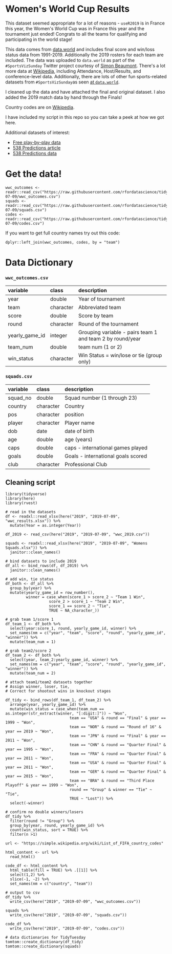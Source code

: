 # Women's World Cup Results

This dataset seemed appropriate for a lot of reasons - `useR2019` is in France this year, the Women's World Cup was in France this year and the tournament just ended! Congrats to all the teams for qualifying and participating in the world stage!

This data comes from [data.world](https://data.world/sportsvizsunday/womens-world-cup-data) and includes final score and win/loss status data from 1991-2019. Additionally the 2019 rosters for each team are included. The data was uploaded to `data.world` as part of the `#SportsVizSunday` Twitter project courtesy of [Simon Beaumont](https://twitter.com/SimonBeaumont04?lang=en). There's a lot more data at [Wikipedia](https://en.wikipedia.org/wiki/FIFA_Women%27s_World_Cup), including Attendance, Host/Results, and conference-level data. Additionally, there are lots of other fun sports-related datasets from `#SportsVizSunday`as seen [at `data.world`](https://data.world/sportsvizsunday).

I cleaned up the data and have attached the final and original dataset. I also added the 2019 match data by hand through the Finals!

Country codes are on [Wikipedia](https://simple.wikipedia.org/wiki/List_of_FIFA_country_codes).

I have included my script in this repo so you can take a peek at how we got here.

Additional datasets of interest:
- [Free play-by-play data](https://github.com/statsbomb/StatsBombR)
- [538 Predictions article](https://fivethirtyeight.com/features/how-our-2019-womens-world-cup-predictions-work/)
- [538 Predictions data](https://github.com/fivethirtyeight/data/tree/master/womens-world-cup-2019)

# Get the data!

```
wwc_outcomes <- readr::read_csv("https://raw.githubusercontent.com/rfordatascience/tidytuesday/master/data/2019/2019-07-09/wwc_outcomes.csv")
squads <- readr::read_csv("https://raw.githubusercontent.com/rfordatascience/tidytuesday/master/data/2019/2019-07-09/squads.csv")
codes <- readr::read_csv("https://raw.githubusercontent.com/rfordatascience/tidytuesday/master/data/2019/2019-07-09/codes.csv")
```

If you want to get full country names try out this code:
```
dplyr::left_join(wwc_outcomes, codes, by = "team")
```

# Data Dictionary

### `wwc_outcomes.csv`

|variable       |class     |description |
|:---|:---|:-----------|
|year           |double    | Year of tournament |
|team           |character | Abbreviated team |
|score          |double    | Score by team |
|round          |character | Round of the tournament |
|yearly_game_id |integer   | Grouping variable - pairs team 1 and team 2 by round/year |
|team_num       |double    | team num (1 or 2) |
|win_status     |character | Win Status = win/lose or tie (group only)|

### `squads.csv`

|variable |class     |description |
|:---|:---|:-----------|
|squad_no |double    | Squad number (1 through 23) |
|country  |character | Country |
|pos      |character | position |
|player   |character | Player name |
|dob      |date    |date of birth|
|age      |double    |age (years) |
|caps     |double    | caps - international games played |
|goals    |double    | Goals - international goals scored |
|club     |character | Professional Club |



## Cleaning script

```{r}
library(tidyverse)
library(here)
library(rvest)

# read in the datasets
df <- readxl::read_xlsx(here("2019", "2019-07-09", "wwc_results.xlsx")) %>% 
  mutate(Year = as.integer(Year))

df_2019 <- read_csv(here("2019", "2019-07-09", "wwc_2019.csv"))

squads <- readxl::read_xlsx(here("2019", "2019-07-09", "Womens Squads.xlsx")) %>% 
  janitor::clean_names()

# bind datasets to include 2019
df_all <- bind_rows(df, df_2019) %>% 
  janitor::clean_names()

# add win, tie status
df_both <- df_all %>% 
  group_by(year) %>% 
  mutate(yearly_game_id = row_number(),
         winner = case_when(score_1 > score_2 ~ "Team 1 Win",
                   score_2 > score_1 ~ "Team 2 Win",
                   score_1 == score_2 ~ "Tie",
                   TRUE ~ NA_character_)) 

# grab team 1/score 1
df_team_1 <- df_both %>% 
  select(year:score_1, round, yearly_game_id, winner) %>% 
  set_names(nm = c("year", "team", "score", "round", "yearly_game_id", "winner")) %>% 
  mutate(team_num = 1)

# grab team2/score 2
df_team_2 <- df_both %>% 
  select(year, team_2:yearly_game_id, winner) %>% 
  set_names(nm = c("year", "team", "score", "round", "yearly_game_id", "winner")) %>% 
  mutate(team_num = 2)

# attach team1/team2 datasets together
# Assign winner, loser, tie,
# Correct for shootout wins in knockout stages

df_tidy <- bind_rows(df_team_1, df_team_2) %>% 
  arrange(year, yearly_game_id) %>% 
  mutate(win_status = case_when(team_num == as.integer(str_extract(winner, "[:digit:]")) ~ "Won",
                            team == "USA" & round == "Final" & year == 1999 ~ "Won",
                            team == "NOR" & round == "Round of 16" & year == 2019 ~ "Won",
                            team == "JPN" & round == "Final" & year == 2011 ~ "Won",
                            team == "CHN" & round == "Quarter Final" & year == 1995 ~ "Won",
                            team == "FRA" & round == "Quarter Final" & year == 2011 ~ "Won",
                            team == "USA" & round == "Quarter Final" & year == 2011 ~ "Won",
                            team == "GER" & round == "Quarter Final" & year == 2015 ~ "Won",
                            team == "BRA" & round == "Third Place Playoff" & year == 1999 ~ "Won",
                            round == "Group" & winner == "Tie" ~ "Tie",
                            TRUE ~ "Lost")) %>% 
  select(-winner)

# confirm no double winners/losers
df_tidy %>% 
  filter(round != "Group") %>% 
  group_by(year, round, yearly_game_id) %>% 
  count(win_status, sort = TRUE) %>% 
  filter(n >1)

url <- "https://simple.wikipedia.org/wiki/List_of_FIFA_country_codes"

html_content <- url %>% 
  read_html()

code_df <- html_content %>% 
  html_table(fill = TRUE) %>% .[[1]] %>% 
  select(1,2) %>% 
  slice(-1, -2) %>% 
  set_names(nm = c("country", "team"))

# output to csv
df_tidy %>% 
  write_csv(here("2019", "2019-07-09", "wwc_outcomes.csv"))

squads %>% 
  write_csv(here("2019", "2019-07-09", "squads.csv"))

code_df %>% 
  write_csv(here("2019", "2019-07-09", "codes.csv"))

# data dictionaries for TidyTuesday
tomtom::create_dictionary(df_tidy)
tomtom::create_dictionary(squads)


```